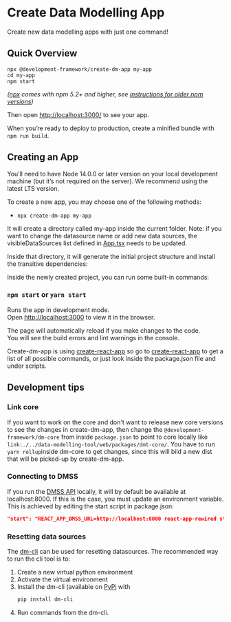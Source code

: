 # Create Data Modelling App

Create new data modelling apps with just one command!

## Quick Overview

```
npx @development-framework/create-dm-app my-app
cd my-app
npm start
```

_([npx](https://medium.com/@maybekatz/introducing-npx-an-npm-package-runner-55f7d4bd282b) comes with npm 5.2+ and higher, see [instructions for older npm versions](https://gist.github.com/gaearon/4064d3c23a77c74a3614c498a8bb1c5f))_

Then open [http://localhost:3000/](http://localhost:3000/) to see your app.<br>

When you’re ready to deploy to production, create a minified bundle with `npm run build`.

## Creating an App

You’ll need to have Node 14.0.0 or later version on your local development machine (but it’s not required on the server). We recommend using the latest LTS version. 

To create a new app, you may choose one of the following methods:
* `npx create-dm-app my-app`

It will create a directory called my-app inside the current folder. 
Note: if you want to change the datasource name or add new data sources, the visibleDataSources list defined in [App.tsx](https://github.com/equinor/create-dm-app/blob/main/src/App.tsx) needs to be updated.

Inside that directory, it will generate the initial project structure and install the transitive dependencies:

Inside the newly created project, you can run some built-in commands:

### `npm start` or `yarn start`

Runs the app in development mode.<br>
Open [http://localhost:3000](http://localhost:3000) to view it in the browser.

The page will automatically reload if you make changes to the code.<br>
You will see the build errors and lint warnings in the console.

Create-dm-app is using [create-react-app](https://create-react-app.dev/) so go to [create-react-app](https://github.com/facebook/create-react-app) to get a list of all possible commands, or just look inside the package.json file and under scripts.

## Development tips

### Link core

If you want to work on the core and don't want to release new core versions to see the changes in create-dm-app, then change the  `@development-framework/dm-core` from inside `package.json` to point to core locally like `link:./../data-modelling-tool/web/packages/dmt-core/`. You have to run `yarn rollup`inside dm-core to get changes, since this will bild a new dist that will be picked-up by create-dm-app. 

### Connecting to DMSS
If you run the [DMSS API](https://github.com/equinor/data-modelling-storage-service) locally, it will by default be available at localhost:8000. If this is the case, you must update an environment variable. This is achieved by editing the start script in package.json:

```json
"start": "REACT_APP_DMSS_URL=http://localhost:8000 react-app-rewired start"
```


### Resetting data sources
The [dm-cli](https://github.com/equinor/dm-cli) can be used for resetting datasources. The recommended way to run the cli tool is to:
1) Create a new virtual python environment
2) Activate the virtual environment 
3) Install the dm-cli (available on [PyPi](https://pypi.org/project/dm-cli/) with 
   ```bash
   pip install dm-cli
   ```
4) Run commands from the dm-cli. 